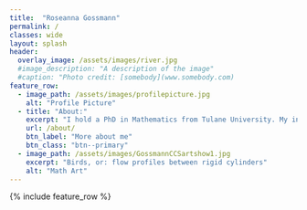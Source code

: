 ```yaml
---
title:  "Roseanna Gossmann"
permalink: /
classes: wide
layout: splash
header:
  overlay_image: /assets/images/river.jpg
  #image_description: "A description of the image"
  #caption: "Photo credit: [somebody](www.somebody.com)
feature_row:
  - image_path: /assets/images/profilepicture.jpg
    alt: "Profile Picture"
  - title: "About:"
    excerpt: "I hold a PhD in Mathematics from Tulane University. My interests include computational biofluid dynamics, modeling elastic bodies and fluid-elastic interactions, deformation of collapsible tubes, stokes flow, female reproductive health, STEM education and teaching."
    url: /about/
    btn_label: "More about me"
    btn_class: "btn--primary"
  - image_path: /assets/images/GossmannCCSartshow1.jpg
    excerpt: "Birds, or: flow profiles between rigid cylinders"
    alt: "Math Art"
---
```


{% include feature_row %}
